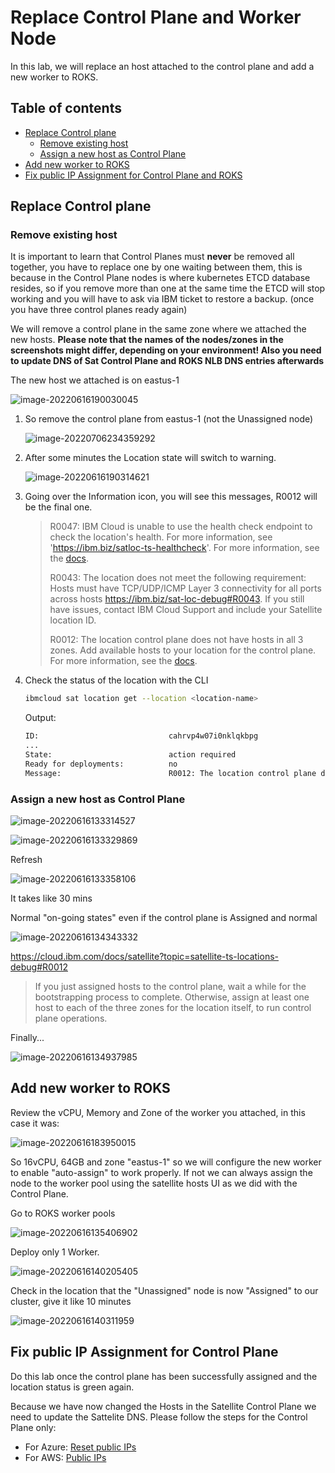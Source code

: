 # Replace Control Plane and Worker Node

In this lab, we will replace an host attached to the control plane and add a new worker to ROKS.

## Table of contents

- [Replace Control plane](#replace-control-plane)
  - [Remove existing host](#remove-existing-host)
  - [Assign a new host as Control Plane](#assign-a-new-host-as-control-plane)
- [Add new worker to ROKS](#add-new-worker-to-roks)
- [Fix public IP Assignment for Control Plane and ROKS](#Fix-public-IP-Assignment-for-Control-Plane-and-ROKS)

## Replace Control plane

### Remove existing host

It is important to learn that Control Planes must **never** be removed all together, you have to replace one by one waiting between them, this is because in the Control Plane nodes is where kubernetes ETCD database resides, so if you remove more than one at the same time the ETCD will stop working and you will have to ask via IBM ticket to restore a backup. (once you have three control planes ready again)

We will remove a control plane in the same zone where we attached the new hosts. **Please note that the names of the nodes/zones in the screenshots might differ, depending on your environment! Also you need to update DNS of Sat Control Plane and ROKS NLB DNS entries afterwards**  

The new host we attached is on eastus-1

![image-20220616190030045](images/image-20220616190030045.png)

1. So remove the control plane from eastus-1 (not the Unassigned node)

    ![image-20220706234359292](.pastes/image-20220706234359292.png)

1. After some minutes the Location state will switch to warning.

    ![image-20220616190314621](images/image-20220616190314621.png)

1. Going over the Information icon, you will see this messages, R0012 will be the final one.

    > R0047: IBM Cloud is unable to use the health check endpoint to check the location's health. For more information, see 'https://ibm.biz/satloc-ts-healthcheck'. For more information, see the [docs](https://cloud.ibm.com/docs/satellite?topic=satellite-ts-locations-debug).
    >
    > R0043: The location does not meet the following requirement: Hosts must have TCP/UDP/ICMP Layer 3 connectivity for all ports across hosts https://ibm.biz/sat-loc-debug#R0043. If you still have issues, contact IBM Cloud Support and include your Satellite location ID.
    >
    > R0012: The location control plane does not have hosts in all 3 zones.  Add available hosts to your location for the control plane. For more information, see the [docs](https://cloud.ibm.com/docs/satellite?topic=satellite-ts-locations-debug).

1. Check the status of the location with the CLI

    ```sh
    ibmcloud sat location get --location <location-name>
    ```

    Output:

    ```sh
    ID:                             cahrvp4w07i0nklqkbpg
    ...
    State:                          action required
    Ready for deployments:          no
    Message:                        R0012: The location control plane does not have hosts in all 3 zones. Add available hosts to your location for the control plane.
    ```

### Assign a new host as Control Plane

![image-20220616133314527](images/image-20220616133314527.png)

![image-20220616133329869](images/image-20220616133329869.png)

Refresh

![image-20220616133358106](images/image-20220616133358106.png)

It takes like 30 mins

Normal "on-going states" even if the control plane is Assigned and normal

![image-20220616134343332](images/image-20220616134343332.png)

https://cloud.ibm.com/docs/satellite?topic=satellite-ts-locations-debug#R0012

> If you just assigned hosts to the control plane, wait a while for the bootstrapping process to complete. Otherwise, assign at least one host to each of the three zones for the location itself, to run control plane operations.

Finally...

![image-20220616134937985](images/image-20220616134937985.png)

## Add new worker to ROKS

Review the vCPU, Memory and Zone of the worker you attached, in this case it was:

![image-20220616183950015](images/image-20220616183950015.png)

So 16vCPU, 64GB and zone "eastus-1" so we will configure the new worker to enable "auto-assign" to work properly. If not we can always assign the node to the worker pool using the satellite hosts UI as we did with the Control Plane.

Go to ROKS worker pools

![image-20220616135406902](images/image-20220616135406902.png)

Deploy only 1 Worker.

![image-20220616140205405](images/image-20220616140205405.png)

Check in the location that the "Unassigned" node is now "Assigned" to our cluster, give it like 10 minutes

![image-20220616140311959](images/image-20220616140311959.png)

## Fix public IP Assignment for Control Plane

Do this lab once the control plane has been successfully assigned and the location status is green again.

Because we have now changed the Hosts in the Satellite Control Plane we need to update the Sattelite DNS. Please follow the steps for the Control Plane only:

- For Azure: [Reset public IPs](azure/AcademyLabs.md#lab-4---remove-and-replace-an-existinghost---control-plane)
- For AWS: [Public IPs](../../aws/aws-access-roks-inet.md)
